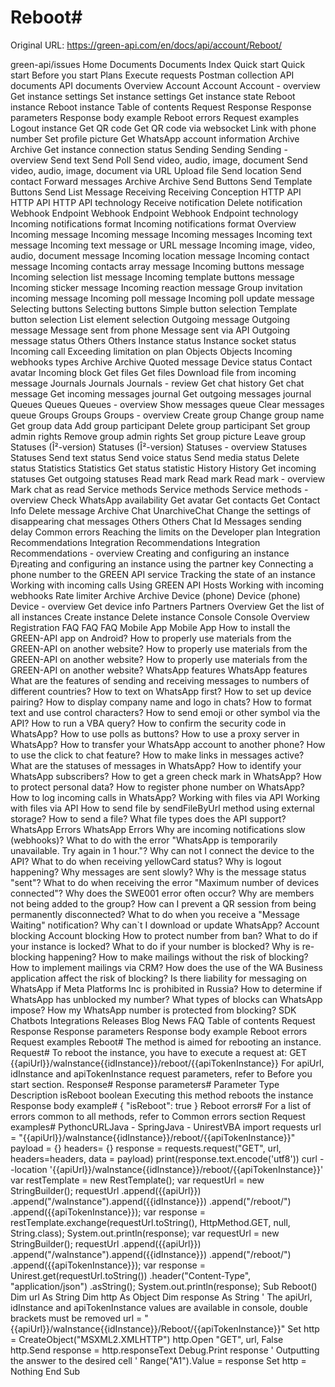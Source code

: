 # Reboot#

Original URL: https://green-api.com/en/docs/api/account/Reboot/

green-api/issues Home Documents Documents Index Quick start Quick start Before you start Plans Execute requests Postman collection API documents API documents Overview Account Account Account - overview Get instance settings Set instance settings Get instance state Reboot instance Reboot instance Table of contents Request Response Response parameters Response body example Reboot errors Request examples Logout instance Get QR code Get QR code via websocket Link with phone number Set profile picture Get WhatsApp account information Archive Archive Get instance connection status Sending Sending Sending - overview Send text Send Poll Send video, audio, image, document Send video, audio, image, document via URL Upload file Send location Send contact Forward messages Archive Archive Send Buttons Send Template Buttons Send List Message Receiving Receiving Conception HTTP API HTTP API HTTP API technology Receive notification Delete notification Webhook Endpoint Webhook Endpoint Webhook Endpoint technology Incoming notifications format Incoming notifications format Overview Incoming message Incoming message Incoming messages Incoming text message Incoming text message or URL message Incoming image, video, audio, document message Incoming location message Incoming contact message Incoming contacts array message Incoming buttons message Incoming selection list message Incoming template buttons message Incoming sticker message Incoming reaction message Group invitation incoming message Incoming poll message Incoming poll update message Selecting buttons Selecting buttons Simple button selection Template button selection List element selection Outgoing message Outgoing message Message sent from phone Message sent via API Outgoing message status Others Others Instance status Instance socket status Incoming call Exceeding limitation on plan Objects Objects Incoming webhooks types Archive Archive Quoted message Device status Contact avatar Incoming block Get files Get files Download file from incoming message Journals Journals Journals - review Get chat history Get chat message Get incoming messages journal Get outgoing messages journal Queues Queues Queues - overview Show messages queue Clear messages queue Groups Groups Groups - overview Create group Change group name Get group data Add group participant Delete group participant Set group admin rights Remove group admin rights Set group picture Leave group Statuses (Î²-version) Statuses (Î²-version) Statuses - overview Statuses Statuses Send text status Send voice status Send media status Delete status Statistics Statistics Get status statistic History History Get incoming statuses Get outgoing statuses Read mark Read mark Read mark - overview Mark chat as read Service methods Service methods Service methods - overview Check WhatsApp availability Get avatar Get contacts Get Contact Info Delete message Archive Chat UnarchiveChat Change the settings of disappearing chat messages Others Others Chat Id Messages sending delay Common errors Reaching the limits on the Developer plan Integration Recommendations Integration Recommendations Integration Recommendations - overview Creating and configuring an instance Ð¡reating and configuring an instance using the partner key Connecting a phone number to the GREEN API service Tracking the state of an instance Working with incoming calls Using GREEN API Hosts Working with incoming webhooks Rate limiter Archive Archive Device (phone) Device (phone) Device - overview Get device info Partners Partners Overview Get the list of all instances Create instance Delete instance Console Console Overview Registration FAQ FAQ FAQ Mobile App Mobile App How to install the GREEN-API app on Android? How to properly use materials from the GREEN-API on another website? How to properly use materials from the GREEN-API on another website? How to properly use materials from the GREEN-API on another website? WhatsApp features WhatsApp features What are the features of sending and receiving messages to numbers of different countries? How to text on WhatsApp first? How to set up device pairing? How to display company name and logo in chats? How to format text and use control characters? How to send emoji or other symbol via the API? How to run a VBA query? How to confirm the security code in WhatsApp? How to use polls as buttons? How to use a proxy server in WhatsApp? How to transfer your WhatsApp account to another phone? How to use the click to chat feature? How to make links in messages active? What are the statuses of messages in WhatsApp? How to identify your WhatsApp subscribers? How to get a green check mark in WhatsApp? How to protect personal data? How to register phone number on WhatsApp? How to log incoming calls in WhatsApp? Working with files via API Working with files via API How to send file by sendFileByUrl method using external storage? How to send a file? What file types does the API support? WhatsApp Errors WhatsApp Errors Why are incoming notifications slow (webhooks)? What to do with the error "WhatsApp is temporarily unavailable. Try again in 1 hour."? Why can not I connect the device to the API? What to do when receiving yellowCard status? Why is logout happening? Why messages are sent slowly? Why is the message status "sent"? What to do when receiving the error "Maximum number of devices connected"? Why does the SWE001 error often occur? Why are members not being added to the group? How can I prevent a QR session from being permanently disconnected? What to do when you receive a "Message Waiting" notification? Why can`t I download or update WhatsApp? Account blocking Account blocking How to protect number from ban? What to do if your instance is locked? What to do if your number is blocked? Why is re-blocking happening? How to make mailings without the risk of blocking? How to implement mailings via CRM? How does the use of the WA Business application affect the risk of blocking? Is there liability for messaging on WhatsApp if Meta Platforms Inc is prohibited in Russia? How to determine if WhatsApp has unblocked my number? What types of blocks can WhatsApp impose? How my WhatsApp number is protected from blocking? SDK Chatbots Integrations Releases Blog News FAQ Table of contents Request Response Response parameters Response body example Reboot errors Request examples Reboot# The method is aimed for rebooting an instance. Request# To reboot the instance, you have to execute a request at: GET {{apiUrl}}/waInstance{{idInstance}}/reboot/{{apiTokenInstance}} For apiUrl, idInstance and apiTokenInstance request parameters, refer to Before you start section. Response# Response parameters# Parameter Type Description isReboot boolean Executing this method reboots the instance Response body example# { "isReboot": true } Reboot errors# For a list of errors common to all methods, refer to Common errors section Request examples# PythoncURLJava - SpringJava - UnirestVBA import requests url = "{{apiUrl}}/waInstance{{idInstance}}/reboot/{{apiTokenInstance}}" payload = {} headers= {} response = requests.request("GET", url, headers=headers, data = payload) print(response.text.encode('utf8')) curl --location '{{apiUrl}}/waInstance{{idInstance}}/reboot/{{apiTokenInstance}}' var restTemplate = new RestTemplate(); var requestUrl = new StringBuilder(); requestUrl .append({{apiUrl}}) .append("/waInstance").append({{idInstance}}) .append("/reboot/") .append({{apiTokenInstance}}); var response = restTemplate.exchange(requestUrl.toString(), HttpMethod.GET, null, String.class); System.out.println(response); var requestUrl = new StringBuilder(); requestUrl .append({{apiUrl}}) .append("/waInstance").append({{idInstance}}) .append("/reboot/") .append({{apiTokenInstance}}); var response = Unirest.get(requestUrl.toString()) .header("Content-Type", "application/json") .asString(); System.out.println(response); Sub Reboot() Dim url As String Dim http As Object Dim response As String ' The apiUrl, idInstance and apiTokenInstance values are available in console, double brackets must be removed url = "{{apiUrl}}/waInstance{{idInstance}}/Reboot/{{apiTokenInstance}}" Set http = CreateObject("MSXML2.XMLHTTP") http.Open "GET", url, False http.Send response = http.responseText Debug.Print response ' Outputting the answer to the desired cell ' Range("A1").Value = response Set http = Nothing End Sub